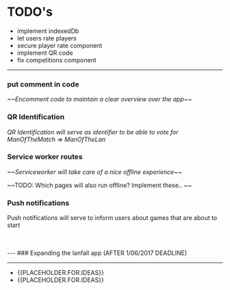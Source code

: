 
# TODO's

- implement indexedDb
- let users rate players
- secure player rate component
- implement QR code
- fix competitions component


<hr/>

### put comment in code
<em>
~~Encomment code to maintain a clear overview over the app~~
</em>

### QR Identification
<em>
QR Identification will serve as identifier to be able to vote for ManOfTheMatch => ManOfTheLan
</em>

### Service worker routes
<em>
~~Serviceworker will take care of a nice offline experience~~
</em>

~~TODO: Which pages will also run offline? Implement these.. ~~

### Push notifications
Push notifications will serve to inform users about games that are about to start

<br/>
<br/>
---
### Expanding the lanfall app (AFTER 1/06/2017 DEADLINE)
<hr/>

<ul>
	<li>{{PLACEHOLDER.FOR.IDEAS}}</li>
	<li>{{PLACEHOLDER.FOR.IDEAS}}</li>	
</ul>